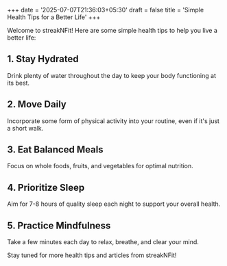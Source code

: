 +++
date = '2025-07-07T21:36:03+05:30'
draft = false
title = 'Simple Health Tips for a Better Life'
+++

Welcome to streakNFit! Here are some simple health tips to help you live a better life:

## 1. Stay Hydrated
Drink plenty of water throughout the day to keep your body functioning at its best.

## 2. Move Daily
Incorporate some form of physical activity into your routine, even if it's just a short walk.

## 3. Eat Balanced Meals
Focus on whole foods, fruits, and vegetables for optimal nutrition.

## 4. Prioritize Sleep
Aim for 7-8 hours of quality sleep each night to support your overall health.

## 5. Practice Mindfulness
Take a few minutes each day to relax, breathe, and clear your mind.

Stay tuned for more health tips and articles from streakNFit!
